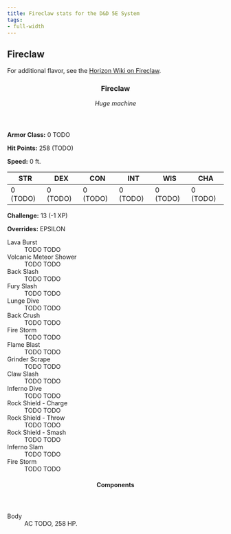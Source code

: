 ```yaml
---
title: Fireclaw stats for the D&D 5E System
tags:
- full-width
---
```


<!-- +template machine fireclaw dnd5e-npc-stats -->

<h2 class="col-span-all">Fireclaw</h2>
<p class="col-span-all avoid-break-after">For additional flavor, see the <a href="https://horizon.fandom.com/wiki/Fireclaw" rel="external">Horizon Wiki on Fireclaw</a>.</p>
<div class="dnd5e-stat-block stat-block col-span-all">
	<article>
		<header class="name-and-size">
			<h3 class="title"><span class="word" markdown="1">
Fireclaw
</span></h3>
			<p class="size-and-type"><em>Huge machine</em></p>
		</header>
		<section class="ac-hp-speed">
			<p class="ac"><strong>Armor Class:</strong> 0 TODO</p>
			<p class="hp"><strong>Hit Points:</strong> <span class="roll-average">258</span> <span class="roll-dice">(TODO)</span></p>
			<p class="speed"><strong>Speed:</strong> <span class="scalar">0</span> <span class="measure">ft.</span></p>
		</section>
		<table class="stats">
			<thead>
				<tr>
					<th aria-label="Strength">STR</th>
					<th aria-label="Dexterity">DEX</th>
					<th aria-label="Constitution">CON</th>
					<th aria-label="Intelligence">INT</th>
					<th aria-label="Wisdom">WIS</th>
					<th aria-label="Charisma">CHA</th>
				</tr>
			</thead>
			<tbody>
				<tr>
					<td>0 (TODO)</td>
					<td>0 (TODO)</td>
					<td>0 (TODO)</td>
					<td>0 (TODO)</td>
					<td>0 (TODO)</td>
					<td>0 (TODO)</td>
				</tr>
			</tbody>
		</table>
		<section class="additional-stats">
			<p class="challenge"><strong>Challenge:</strong> 13 (-1 XP)</p>
			<p class="overrides"><strong>Overrides:</strong> EPSILON</p>
		</section>
		<section class="non-attacks">
			<dl class="non-attack-list">
				<div class="detailed">
					<dt>Lava Burst</dt>
					<dd markdown="1">
TODO TODO
</dd>
				</div>
				<div class="detailed">
					<dt>Volcanic Meteor Shower</dt>
					<dd markdown="1">
TODO TODO
</dd>
				</div>
				<div class="detailed">
					<dt>Back Slash</dt>
					<dd markdown="1">
TODO TODO
</dd>
				</div>
				<div class="detailed">
					<dt>Fury Slash</dt>
					<dd markdown="1">
TODO TODO
</dd>
				</div>
				<div class="detailed">
					<dt>Lunge Dive</dt>
					<dd markdown="1">
TODO TODO
</dd>
				</div>
				<div class="detailed">
					<dt>Back Crush</dt>
					<dd markdown="1">
TODO TODO
</dd>
				</div>
				<div class="detailed">
					<dt>Fire Storm</dt>
					<dd markdown="1">
TODO TODO
</dd>
				</div>
				<div class="detailed">
					<dt>Flame Blast</dt>
					<dd markdown="1">
TODO TODO
</dd>
				</div>
				<div class="detailed">
					<dt>Grinder Scrape</dt>
					<dd markdown="1">
TODO TODO
</dd>
				</div>
				<div class="detailed">
					<dt>Claw Slash</dt>
					<dd markdown="1">
TODO TODO
</dd>
				</div>
				<div class="detailed">
					<dt>Inferno Dive</dt>
					<dd markdown="1">
TODO TODO
</dd>
				</div>
				<div class="detailed">
					<dt>Rock Shield - Charge</dt>
					<dd markdown="1">
TODO TODO
</dd>
				</div>
				<div class="detailed">
					<dt>Rock Shield - Throw</dt>
					<dd markdown="1">
TODO TODO
</dd>
				</div>
				<div class="detailed">
					<dt>Rock Shield - Smash</dt>
					<dd markdown="1">
TODO TODO
</dd>
				</div>
				<div class="detailed">
					<dt>Inferno Slam</dt>
					<dd markdown="1">
TODO TODO
</dd>
				</div>
				<div class="detailed">
					<dt>Fire Storm</dt>
					<dd markdown="1">
TODO TODO
</dd>
				</div>
			</dl>
		</section>
		<section class="components">
			<header><h4>Components</h4></header>
			<dl class="component-list">
				<div class="detailed">
					<dt>Body</dt>
					<dd>AC TODO, 258 HP.</dd>
				</div>
			</dl>
		</section>
	</article>
</div>

<!-- -template machine fireclaw dnd5e-npc-stats -->
